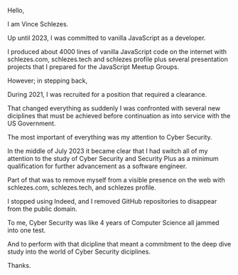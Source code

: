 Hello,

I am Vince Schlezes.

Up until 2023, I was committed to vanilla JavaScript as a developer.

I produced about 4000 lines of vanilla JavaScript code on the internet with schlezes.com, schlezes.tech and schlezes profile plus several presentation projects that I prepared for the JavaScript Meetup Groups.

However; in stepping back,

During 2021, I was recruited for a position that required a clearance.

That changed everything as suddenly I was confronted with several new diciplines that must be achieved before continuation as into service with the US Government.

The most important of everything was my attention to Cyber Security.

In the middle of July 2023 it became clear that I had switch all of my attention to the study of Cyber Security and Security Plus as a minimum qualification for further advancement as a software engineer.

Part of that was to remove myself from a visible presence on the web with schlezes.com, schlezes.tech, and schlezes profile.

I stopped using Indeed, and I removed GitHub repositories to disappear from the public domain.

To me, Cyber Security was like 4 years of Computer Science all jammed into one test.

And to perform with that dicipline that meant a commitment to the deep dive study into the world of Cyber Security diciplines.



Thanks.
